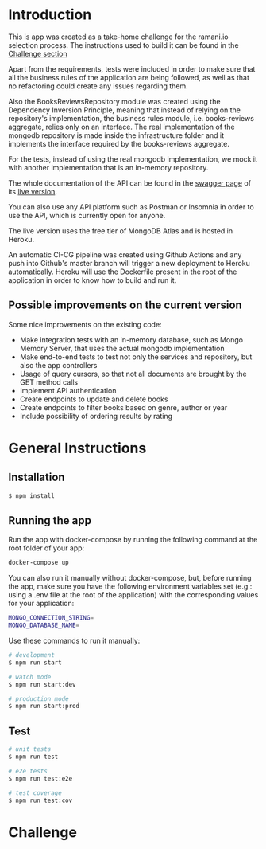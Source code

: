
# Introduction
This is app was created as a take-home challenge for the ramani.io selection process. The instructions used to build it can be found in the [Challenge section](#challenge)

Apart from the requirements, tests were included in order to make sure that all the business rules of the application are being followed, as well as that no refactoring could create any issues regarding them.

Also the BooksReviewsRepository module was created using the Dependency Inversion Principle, meaning that instead of relying on the repository's implementation, the business rules module, i.e. books-reviews aggregate, relies only on an interface. The real implementation of the mongodb repository is made inside the infrastructure folder and it implements the interface required by the books-reviews aggregate.

For the tests, instead of using the real mongodb implementation, we mock it with another implementation that is an in-memory repository.

The whole documentation of the API can be found in the [swagger page](https://ramani-books-reviews-api.herokuapp.com/api/) of its [live version](https://ramani-books-reviews-api.herokuapp.com/).

You can also use any API platform such as Postman or Insomnia in order to use the API, which is currently open for anyone.

The live version uses the free tier of MongoDB Atlas and is hosted in Heroku.

An automatic CI-CG pipeline was created using Github Actions and any push into Github's master branch will trigger a new deployment to Heroku automatically. Heroku will use the Dockerfile present in the root of the application in order to know how to build and run it.

## Possible improvements on the current version
Some nice improvements on the existing code:
 * Make integration tests with an in-memory database, such as Mongo Memory Server, that uses the actual mongodb implementation
 * Make end-to-end tests to test not only the services and repository, but also the app controllers
 * Usage of query cursors, so that not all documents are brought by the GET method calls
 * Implement API authentication
 * Create endpoints to update and delete books
 * Create endpoints to filter books based on genre, author or year
 * Include possibility of ordering results by rating

# General Instructions
## Installation

```bash
$ npm install
```
## Running the app


Run the app with docker-compose by running the following command at the root folder of your app:

```bash
docker-compose up
```

You can also run it manually without docker-compose, but, before running the app, make sure you have the following environment variables set (e.g.: using a .env file at the root of the application) with the corresponding values for your application:


```bash
MONGO_CONNECTION_STRING=
MONGO_DATABASE_NAME=
```

Use these commands to run it manually:

```bash
# development
$ npm run start

# watch mode
$ npm run start:dev

# production mode
$ npm run start:prod
```
## Test

```bash
# unit tests
$ npm run test

# e2e tests
$ npm run test:e2e

# test coverage
$ npm run test:cov
```

# Challenge